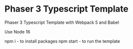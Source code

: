 # Phaser 3 Typescript Template

Phaser 3 Typescript Template with Webpack 5 and Babel

Use Node 16

npm i - to install packages
npm start - to run the template
